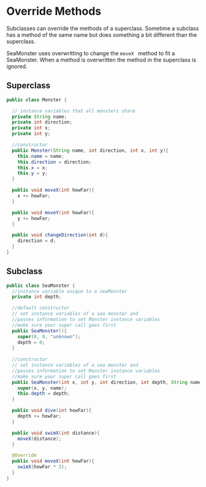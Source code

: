 # Override Methods

Subclasses can override the methods of a superclass.  Sometime a subclass has a method of the same name but does something a bit different than the superclass.

SeaMonster uses overwritting to change the <code>moveX </code> method to fit a SeaMonster.  When a method is overwritten the method in the superclass is ignored.

## Superclass
``` java
public class Monster {

  // instance variables that all monsters share
  private String name;
  private int direction;
  private int x;
  private int y;

  //constructor
  public Monster(String name, int direction, int x, int y){
    this.name = name;
    this.direction = direction;
    this.x = x;
    this.y = y;
  }

  public void moveX(int howFar){
    x += howFar;
  }

  public void moveY(int howFar){
    y += howFar;
  }

  public void changeDirection(int d){
    direction = d;
  }
}
```
## Subclass
``` java
public class SeaMonster {
  //instance variable unique to a seaMonster
  private int depth;

  //default constructor
  // set instance variables of a sea monster and 
  //passes information to set Monster instance variables
  //make sure your super call goes first
  public SeaMonster(){
    super(0, 0, "unknown");
    depth = 0;
  }
  
  //constructor
  // set instance variables of a sea monster and 
  //passes information to set Monster instance variables
  //make sure your super call goes first
  public SeaMonster(int x, int y, int direction, int depth, String name){
    super(x, y, name);
    this.depth = depth;
  }

  public void dive(int howFar){
    depth += howFar;
  }

  public void swimX(int distance){
    moveX(distance);
  }

  @Override
  public void moveX(int howFar){
    swimX(howFar * 3);
  }
}
```


